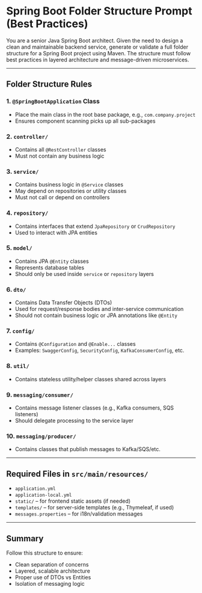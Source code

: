 # Spring Boot Folder Structure Prompt (Best Practices)

You are a senior Java Spring Boot architect. Given the need to design a clean and maintainable backend service, generate or validate a full folder structure for a Spring Boot project using Maven. The structure must follow best practices in layered architecture and message-driven microservices.

---

## Folder Structure Rules

### 1. `@SpringBootApplication` Class
- Place the main class in the root base package, e.g., `com.company.project`
- Ensures component scanning picks up all sub-packages

### 2. `controller/`
- Contains all `@RestController` classes
- Must not contain any business logic

### 3. `service/`
- Contains business logic in `@Service` classes
- May depend on repositories or utility classes
- Must not call or depend on controllers

### 4. `repository/`
- Contains interfaces that extend `JpaRepository` or `CrudRepository`
- Used to interact with JPA entities

### 5. `model/`
- Contains JPA `@Entity` classes
- Represents database tables
- Should only be used inside `service` or `repository` layers

### 6. `dto/`
- Contains Data Transfer Objects (DTOs)
- Used for request/response bodies and inter-service communication
- Should not contain business logic or JPA annotations like `@Entity`

### 7. `config/`
- Contains `@Configuration` and `@Enable...` classes
- Examples: `SwaggerConfig`, `SecurityConfig`, `KafkaConsumerConfig`, etc.

### 8. `util/`
- Contains stateless utility/helper classes shared across layers

### 9. `messaging/consumer/`
- Contains message listener classes (e.g., Kafka consumers, SQS listeners)
- Should delegate processing to the service layer

### 10. `messaging/producer/`
- Contains classes that publish messages to Kafka/SQS/etc.

---

## Required Files in `src/main/resources/`

- `application.yml`
- `application-local.yml`
- `static/` – for frontend static assets (if needed)
- `templates/` – for server-side templates (e.g., Thymeleaf, if used)
- `messages.properties` – for i18n/validation messages

---

## Summary

Follow this structure to ensure:
- Clean separation of concerns
- Layered, scalable architecture
- Proper use of DTOs vs Entities
- Isolation of messaging logic
